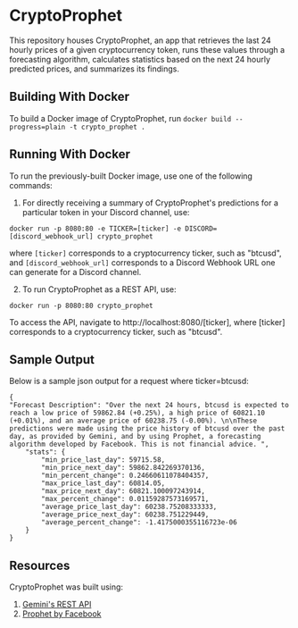 # CryptoProphet

This repository houses CryptoProphet, an app that retrieves the last 24 hourly prices of a given cryptocurrency token, runs these values through a forecasting algorithm, calculates statistics based on the next 24 hourly predicted prices, and summarizes its findings.

## Building With Docker

To build a Docker image of CryptoProphet, run `docker build --progress=plain -t crypto_prophet .`

## Running With Docker

To run the previously-built Docker image, use one of the following commands:
1) For directly receiving a summary of CryptoProphet's predictions for a particular token in your Discord channel, use:
```
docker run -p 8080:80 -e TICKER=[ticker] -e DISCORD=[discord_webhook_url] crypto_prophet
```
where `[ticker]` corresponds to a cryptocurrency ticker, such as "btcusd", and `[discord_webhook_url]` corresponds to a Discord Webhook URL one can generate for a Discord channel.

2) To run CryptoProphet as a REST API, use:
```
docker run -p 8080:80 crypto_prophet
```
To access the API, navigate to http://localhost:8080/[ticker], where [ticker] corresponds to a cryptocurrency ticker, such as "btcusd".

## Sample Output

Below is a sample json output for a request where ticker=btcusd:
```
{
"Forecast Description": "Over the next 24 hours, btcusd is expected to reach a low price of 59862.84 (+0.25%), a high price of 60821.10 (+0.01%), and an average price of 60238.75 (-0.00%). \n\nThese predictions were made using the price history of btcusd over the past day, as provided by Gemini, and by using Prophet, a forecasting algorithm developed by Facebook. This is not financial advice. ",
    "stats": {
        "min_price_last_day": 59715.58,
        "min_price_next_day": 59862.842269370136,
        "min_percent_change": 0.24660611078404357,
        "max_price_last_day": 60814.05,
        "max_price_next_day": 60821.100097243914,
        "max_percent_change": 0.01159287573169571,
        "average_price_last_day": 60238.75208333333,
        "average_price_next_day": 60238.751229449,
        "average_percent_change": -1.4175000355116723e-06
    }
}
```

## Resources

CryptoProphet was built using:
1) [Gemini's REST API](https://docs.gemini.com/rest-api/#ticker-v2)
2) [Prophet by Facebook](https://facebook.github.io/prophet/)
